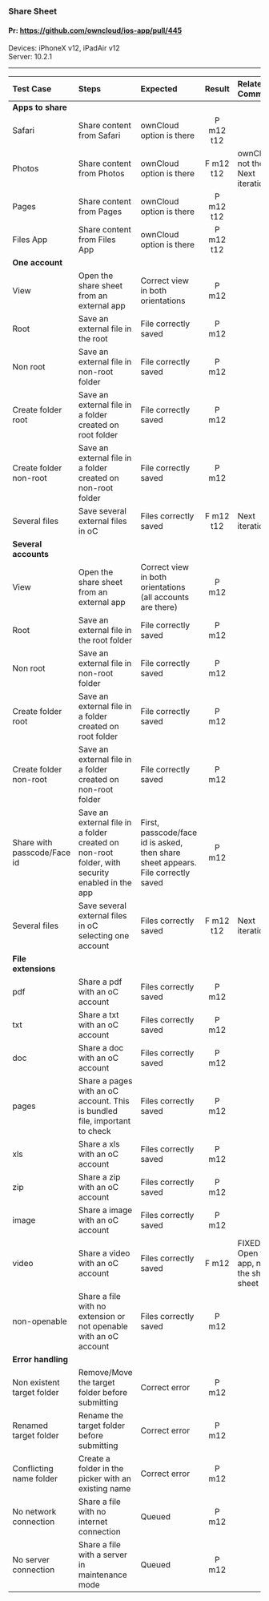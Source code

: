 ###  Share Sheet

#### Pr: https://github.com/owncloud/ios-app/pull/445

Devices: iPhoneX v12, iPadAir v12<br>
Server: 10.2.1

---

 
| Test Case | Steps | Expected | Result | Related Comment | 
| :-------- | :---- | :------- | :----: | :-------------- | 
|**Apps to share**|||||
| Safari | Share content from Safari | ownCloud option is there | P m12 t12 |  |  |
| Photos | Share content from Photos | ownCloud option is there | F m12 t12 | ownCloud not there. Next iterations  | Next iteration |
| Pages | Share content from Pages | ownCloud option is there | P m12 t12 |  |  |
| Files App | Share content from Files App | ownCloud option is there | P m12 t12 |  |  |
|**One account**|||||
| View | Open the share sheet from an external app | Correct view in both orientations | P m12 |  |  |
| Root | Save an external file in the root | File correctly saved | P m12 |  |  |
| Non root | Save an external file in non-root folder | File correctly saved | P m12 |  |  |
| Create folder root | Save an external file in a folder created on root folder | File correctly saved | P m12 |  |  |
| Create folder non-root | Save an external file in a folder created on non-root folder | File correctly saved | P m12 |  |  |
| Several files | Save several external files in oC | Files correctly saved | F m12 t12 | Next iteration |  |
|**Several accounts**|||||
| View | Open the share sheet from an external app | Correct view in both orientations (all accounts are there)  | P m12 |  |  |
| Root | Save an external file in the root folder | File correctly saved | P m12 |  |  |
| Non root | Save an external file in non-root folder | File correctly saved | P m12 |  |  |
| Create folder root | Save an external file in a folder created on root folder | File correctly saved | P m12 |  |  |
| Create folder non-root | Save an external file in a folder created on non-root folder | File correctly saved | P m12 |  |  |
| Share with passcode/Face id | Save an external file in a folder created on non-root folder, with security enabled in the app | First, passcode/face id is asked, then share sheet appears. File correctly saved | P m12 |  |  |
| Several files | Save several external files in oC selecting one account | Files correctly saved | F m12 t12 | Next iteration |  |
|**File extensions**|||||
| pdf | Share a pdf with an oC account | Files correctly saved | P m12 |  |  |
| txt | Share a txt with an oC account | Files correctly saved | P m12 |  |  |
| doc | Share a doc with an oC account | Files correctly saved | P m12 |  |  |
| pages | Share a pages with an oC account. This is bundled file, important to check | Files correctly saved | P m12 |  |  |
| xls | Share a xls with an oC account | Files correctly saved | P m12 |  |  |
| zip | Share a zip with an oC account | Files correctly saved | P m12 |  |  |
| image | Share a image with an oC account | Files correctly saved | P m12 |  |  |
| video | Share a video with an oC account | Files correctly saved | F m12 | FIXED: Open the app, not the share sheet  |  |
| non-openable | Share a file with no extension or not openable with an oC account | Files correctly saved | P m12 |  |  |
|**Error handling**|||||
| Non existent target folder | Remove/Move the target folder before submitting | Correct error | P m12 |  |
| Renamed target folder | Rename the target folder before submitting | Correct error | P m12 |  |  |
| Conflicting name folder | Create a folder in the picker with an existing name | Correct error   | P m12 |  |
| No network connection | Share a file with no internet connection | Queued | P m12 |  |  |
| No server connection | Share a file with a server in maintenance mode | Queued | P m12 |  |  |
